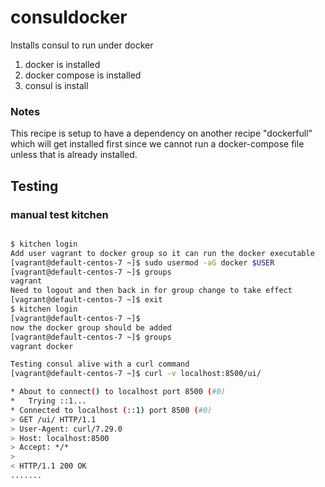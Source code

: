 # consuldocker

Installs consul to run under docker

1) docker is installed
2) docker compose is installed
3) consul is install

### Notes

This recipe is setup to have a dependency on another recipe "dockerfull" which will get installed first
since we cannot run a docker-compose file unless that is already installed.


## Testing

### manual test kitchen
```bash

$ kitchen login
Add user vagrant to docker group so it can run the docker executable
[vagrant@default-centos-7 ~]$ sudo usermod -aG docker $USER 
[vagrant@default-centos-7 ~]$ groups
vagrant
Need to logout and then back in for group change to take effect
[vagrant@default-centos-7 ~]$ exit
$ kitchen login
[vagrant@default-centos-7 ~]$ 
now the docker group should be added 
[vagrant@default-centos-7 ~]$ groups
vagrant docker

Testing consul alive with a curl command
[vagrant@default-centos-7 ~]$ curl -v localhost:8500/ui/

* About to connect() to localhost port 8500 (#0)
*   Trying ::1...
* Connected to localhost (::1) port 8500 (#0)
> GET /ui/ HTTP/1.1
> User-Agent: curl/7.29.0
> Host: localhost:8500
> Accept: */*
>
< HTTP/1.1 200 OK
.......

```


